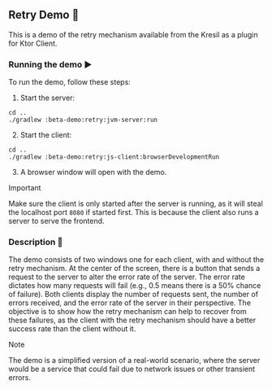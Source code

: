 ## Retry Demo 🔁

This is a demo of the retry mechanism available from the Kresil as a plugin for Ktor Client.

### Running the demo ▶️

To run the demo, follow these steps:

1. Start the server:
```shell
cd ..
./gradlew :beta-demo:retry:jvm-server:run
```
2. Start the client:
```shell
cd ..
./gradlew :beta-demo:retry:js-client:browserDevelopmentRun
```
3. A browser window will open with the demo. 

> [!IMPORTANT]
> Make sure the client is only started after the server is running,
> as it will steal the localhost port `8080` if started first. This is because the client also runs a server to serve the frontend.


### Description 📝

The demo consists of two windows one for each client, with and without the retry mechanism.
At the center of the screen,
there is a button that sends a request to the server to alter the error rate of the server.
The error rate dictates how many requests will fail (e.g., 0.5 means there is a 50% chance of failure).
Both clients display the number of requests sent,
the number of errors received, and the error rate of the server in their perspective.
The objective is to show how the retry mechanism can help to recover from these failures,
as the client with the retry mechanism should have a better success rate than the client without it.

> [!NOTE]
> The demo is a simplified version of a real-world scenario,
> where the server would be a service that could fail due to network issues or other transient errors.
> 
